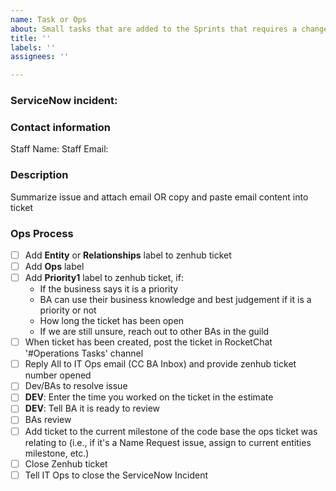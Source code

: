 ```yaml
---
name: Task or Ops
about: Small tasks that are added to the Sprints that requires a change to any repos
title: ''
labels: ''
assignees: ''

---
```


### ServiceNow incident:
### Contact information
Staff Name:
Staff Email:

### Description
Summarize issue and attach email OR copy and paste email content into ticket

### Ops Process
- [ ] Add **Entity** or **Relationships** label to zenhub ticket
- [ ] Add **Ops** label
- [ ] Add **Priority1** label to zenhub ticket, if:
  - If the business says it is a priority
  - BA can use their business knowledge and best judgement if it is a priority or not
  - How long the ticket has been open
  - If we are still unsure, reach out to other BAs in the guild
- [ ] When ticket has been created, post the ticket in RocketChat '#Operations Tasks' channel
- [ ] Reply All to IT Ops email (CC BA Inbox) and provide zenhub ticket number opened
- [ ] Dev/BAs to resolve issue
- [ ] **DEV**: Enter the time you worked on the ticket in the estimate
- [ ] **DEV**: Tell BA it is ready to review
- [ ] BAs review
- [ ] Add ticket to the current milestone of the code base the ops ticket was relating to (i.e., if it's a Name Request issue, assign to current entities milestone, etc.)
- [ ] Close Zenhub ticket
- [ ] Tell IT Ops to close the ServiceNow Incident
